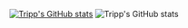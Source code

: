 
[![Tripp's GitHub stats](https://github-readme-stats.vercel.app/api?username=RealTrippR)](https://github.com/RealTrippR/github-readme-stats)
![Tripp's GitHub stats](https://github-readme-stats.vercel.app/api?username=RealTrippR&show_icons=true)
<!--
**RealTrippR/RealTrippR** is a ✨ _special_ ✨ repository because its `README.md` (this file) appears on your GitHub profile.

Here are some ideas to get you started:

- 🔭 I’m currently working on ...
- 🌱 I’m currently learning ...
- 👯 I’m looking to collaborate on ...
- 🤔 I’m looking for help with ...
- 💬 Ask me about ...
- 📫 How to reach me: ...
- 😄 Pronouns: ...
- ⚡ Fun fact: ...
-->
